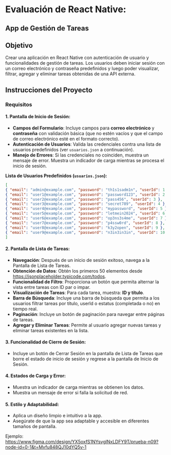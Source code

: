 # Evaluación de React Native: 
## App de Gestión de Tareas

## Objetivo
Crear una aplicación en React Native con autenticación de usuario y funcionalidades de gestión de tareas. Los usuarios deben iniciar sesión con un correo electrónico y contraseña predefinidos y luego poder visualizar, filtrar, agregar y eliminar tareas obtenidas de una API externa.

## Instrucciones del Proyecto

### Requisitos

#### 1. Pantalla de Inicio de Sesión:
   - **Campos del Formulario**: Incluye campos para **correo electrónico** y **contraseña** con validación básica (que no estén vacíos y que el campo de correo electrónico esté en el formato correcto).
   - **Autenticación de Usuarios**: Valida las credenciales contra una lista de usuarios predefinidos (ver `usuarios.json` a continuación).
   - **Manejo de Errores**: Si las credenciales no coinciden, muestra un mensaje de error. Muestra un indicador de carga mientras se procesa el inicio de sesión.

   **Lista de Usuarios Predefinidos (`usuarios.json`):**

   ```json
[
  { "email": "admin@example.com", "password": "th1s1sadm1n", "userId": 1 },
  { "email": "user1@example.com", "password": "password123", "userId": 2 },
  { "email": "user2@example.com", "password": "pass456", "userId": 3 },
  { "email": "user3@example.com", "password": "secret789", "userId": 4 },
  { "email": "user4@example.com", "password": "mypassword", "userId": 5 },
  { "email": "user5@example.com", "password": "letmein2024", "userId": 6 },
  { "email": "user6@example.com", "password": "op3ns3s4me", "userId": 7 },
  { "email": "user7@example.com", "password": "p4ssw0rd", "userId": 8 },
  { "email": "user8@example.com", "password": "k3y2open", "userId": 9 },
  { "email": "user9@example.com", "password": "n3in3in3in", "userId": 10 }
]
```

#### 2. Pantalla de Lista de Tareas:
- **Navegación**: Después de un inicio de sesión exitoso, navega a la Pantalla de Lista de Tareas.
- **Obtención de Datos**: Obtén los primeros 50 elementos desde https://jsonplaceholder.typicode.com/todos.
- **Funcionalidad de Filtro**: Proporciona un botón que permita alternar la vista entre tareas con ID par o impar.
- **Visualización de Tareas**: Para cada tarea, muestra: **ID y título**.
- **Barra de Búsqueda**: Incluye una barra de búsqueda que permita a los usuarios filtrar tareas por título, userId o estatus (completada o no) en tiempo real.
- **Paginación**: Incluye un botón de paginación para navegar entre páginas de tareas.
- **Agregar y Eliminar Tareas**: Permite al usuario agregar nuevas tareas y eliminar tareas existentes en la lista.
#### 3. Funcionalidad de Cierre de Sesión:
- Incluye un botón de Cerrar Sesión en la pantalla de Lista de Tareas que borre el estado de inicio de sesión y regrese a la pantalla de Inicio de Sesión.
#### 4. Estados de Carga y Error:
- Muestra un indicador de carga mientras se obtienen los datos.
- Muestra un mensaje de error si falla la solicitud de red.
#### 5. Estilo y Adaptabilidad:
- Aplica un diseño limpio e intuitivo a la app.
- Asegúrate de que la app sea adaptable y accesible en diferentes tamaños de pantalla.

Ejemplo: https://www.figma.com/design/YX5oxfS1NYsvgINxLDFY9T/prueba-n09?node-id=0-1&t=Mvfu848QJ10dYQ5v-1
